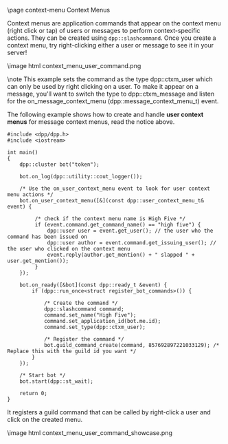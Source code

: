 \page context-menu Context Menus

Context menus are application commands that appear on the context menu (right click or tap) of users or messages to perform context-specific actions. They can be created using `dpp::slashcommand`. Once you create a context menu, try right-clicking either a user or message to see it in your server!

\image html context_menu_user_command.png

\note This example sets the command as the type dpp::ctxm_user which can only be used by right clicking on a user. To make it appear on a message, you'll want to switch the type to dpp::ctxm_message and listen for the on_message_context_menu (dpp::message_context_menu_t) event.

The following example shows how to create and handle **user context menus** for message context menus, read the notice above.

~~~~~~~~~~{.cpp}
#include <dpp/dpp.h>
#include <iostream>

int main()
{
    dpp::cluster bot("token");

    bot.on_log(dpp::utility::cout_logger());

    /* Use the on_user_context_menu event to look for user context menu actions */
    bot.on_user_context_menu([&](const dpp::user_context_menu_t& event) {

         /* check if the context menu name is High Five */
         if (event.command.get_command_name() == "high five") {
             dpp::user user = event.get_user(); // the user who the command has been issued on
             dpp::user author = event.command.get_issuing_user(); // the user who clicked on the context menu
             event.reply(author.get_mention() + " slapped " + user.get_mention());
         }
    });

    bot.on_ready([&bot](const dpp::ready_t &event) {
        if (dpp::run_once<struct register_bot_commands>()) {

            /* Create the command */
            dpp::slashcommand command;
            command.set_name("High Five");
            command.set_application_id(bot.me.id); 
            command.set_type(dpp::ctxm_user);

            /* Register the command */
		    bot.guild_command_create(command, 857692897221033129); /* Replace this with the guild id you want */
        }
    });

    /* Start bot */
    bot.start(dpp::st_wait);

    return 0;
}
~~~~~~~~~~

It registers a guild command that can be called by right-click a user and click on the created menu.

\image html context_menu_user_command_showcase.png